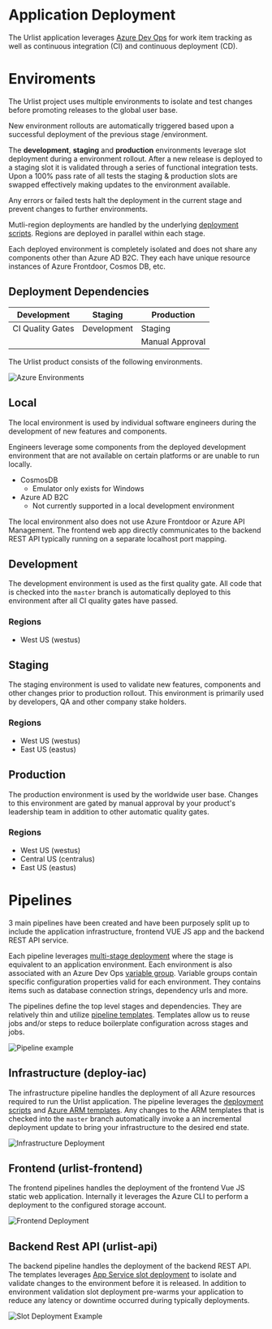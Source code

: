 # Application Deployment

The Urlist application leverages [Azure Dev Ops](https://docs.microsoft.com/en-gb/azure/devops/index?view=azure-devops) for work item tracking as well as continuous integration (CI) and continuous deployment (CD).

# Enviroments

The Urlist project uses multiple environments to isolate and test changes before promoting releases to the global user base.

New environment rollouts are automatically triggered based upon a successful deployment of the previous stage /environment.

The **development**, **staging** and **production** environments leverage slot deployment during a environment rollout. After a new release is deployed to a staging slot it is validated through a series of functional integration tests.  Upon a 100% pass rate of all tests the staging & production slots are swapped effectively making updates to the environment available.

Any errors or failed tests halt the deployment in the current stage and prevent changes to further environments.

Mutli-region deployments are handled by the underlying [deployment scripts](scripts.md).  Regions are deployed in parallel within each stage.

Each deployed environment is completely isolated and does not share any components other than Azure AD B2C.  They each have unique resource instances of Azure Frontdoor, Cosmos DB, etc.

## Deployment Dependencies

| Development | Staging | Production |
| --- | --- | --- |
| CI Quality Gates | Development | Staging
|  |  | Manual Approval |

The Urlist product consists of the following environments.

![Azure Environments](../docs/images/azdo-environments.png)

## Local

The local environment is used by individual software engineers during the development of new features and components.

Engineers leverage some components from the deployed development environment that are not available on certain platforms or are unable to run locally.

- CosmosDB
  - Emulator only exists for Windows
- Azure AD B2C
  - Not currently supported in a local development environment

The local environment also does not use Azure Frontdoor or Azure API Management.  The frontend web app directly communicates to the backend REST API typically running on a separate localhost port mapping.

## Development

The development environment is used as the first quality gate.  All code that is checked into the `master` branch is automatically deployed to this environment after all CI quality gates have passed.

### Regions

- West US (westus)

## Staging

The staging environment is used to validate new features, components and other changes prior to production rollout.  This environment is primarily used by developers, QA and other company stake holders.

### Regions

- West US (westus)
- East US (eastus)

## Production

The production environment is used by the worldwide user base.  Changes to this environment are gated by manual approval by your product's leadership team in addition to other automatic quality gates.

### Regions

- West US (westus)
- Central US (centralus)
- East US (eastus)

# Pipelines

3 main pipelines have been created and have been purposely split up to include the application infrastructure, frontend VUE JS app and the backend REST API service.

Each pipeline leverages [multi-stage deployment](https://docs.microsoft.com/en-us/azure/devops/pipelines/process/stages?view=azure-devops&tabs=yaml) where the stage is equivalent to an application environment.  Each environment is also associated with an Azure Dev Ops [variable group](https://docs.microsoft.com/en-us/azure/devops/pipelines/library/variable-groups?view=azure-devops&tabs=yaml).  Variable groups contain specific configuration properties valid for each environment.  They contains items such as database connection strings, dependency urls and more.

The pipelines define the top level stages and dependencies. They are relatively thin and utilize [pipeline templates](https://docs.microsoft.com/en-us/azure/devops/pipelines/process/templates?view=azure-devops). Templates allow us to reuse jobs and/or steps to reduce boilerplate configuration across stages and jobs.

![Pipeline example](../docs/images/azdo-deploy-stages.png)

## Infrastructure (deploy-iac)

The infrastructure pipeline handles the deployment of all Azure resources required to run the Urlist application.  The pipeline leverages the [deployment scripts](scripts.md) and [Azure ARM templates](https://docs.microsoft.com/en-us/azure/azure-resource-manager/templates/overview).  Any changes to the ARM templates that is checked into the `master` branch automatically invoke a an incremental deployment update to bring your infrastructure to the desired end state.

![Infrastructure Deployment](../docs/images/azdo-deploy-iac.png)

## Frontend (urlist-frontend)

The frontend pipelines handles the deployment of the frontend Vue JS static web application. Internally it leverages the Azure CLI to perform a deployment to the configured storage account.

![Frontend Deployment](../docs/images/azdo-deploy-frontend.png)

## Backend Rest API (urlist-api)

The backend pipeline handles the deployment of the backend REST API.  The templates leverages [App Service slot deployment](https://docs.microsoft.com/en-us/azure/app-service/deploy-staging-slots) to isolate and validate changes to the environment before it is released.  In addition to environment validation slot deployment pre-warms your application to reduce any latency or downtime occurred during typically deployments.

![Slot Deployment Example](../docs/images/azdo-deploy-slots.png)
